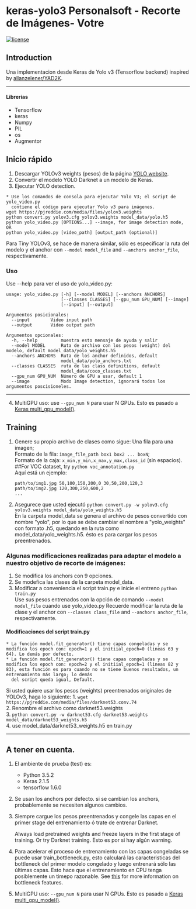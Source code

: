 # keras-yolo3 Personalsoft - Recorte de Imágenes- Votre

[![license](https://img.shields.io/github/license/mashape/apistatus.svg)](LICENSE)

## Introduction

Una implementacion desde Keras de Yolo v3 (Tensorflow backend) inspired by [allanzelener/YAD2K](https://github.com/allanzelener/YAD2K).

---

#### Librerias
- Tensorflow
- keras 
- Numpy
- PIL
- os
- Augmentor

## Inicio rápido

1. Descargar YOLOv3 weights (pesos) de  la  página [YOLO website](http://pjreddie.com/darknet/yolo/).
2. Convertir el modelo YOLO Darknet a un modelo de Keras.
3. Ejecutar YOLO detection.

```
* Use los comandos de consola para ejecutar Yolo V3; el script de yolo_video.py
  contiene el código para ejecutar Yolo v3 para imágenes.
wget https://pjreddie.com/media/files/yolov3.weights
python convert.py yolov3.cfg yolov3.weights model_data/yolo.h5
python yolo_video.py [OPTIONS...] --image, for image detection mode, OR
python yolo_video.py [video_path] [output_path (optional)]
```

Para Tiny YOLOv3, se hace de manera similar, sólo es específicar la ruta del modelo y el anchor 
con `--model model_file` and `--anchors anchor_file`, respectivamente.

### Uso
Use --help para ver el uso de yolo_video.py:
```
usage: yolo_video.py [-h] [--model MODEL] [--anchors ANCHORS]
                     [--classes CLASSES] [--gpu_num GPU_NUM] [--image]
                     [--input] [--output]

Argumentos posicionales:
  --input        Video input path
  --output       Video output path

Argumentos opcionales:
  -h, --help         muestra esto mensaje de ayuda y salir
  --model MODEL      Ruta de archivo con los pesos (weight) del modelo, default model_data/yolo_weights.h5
  --anchors ANCHORS  Ruta de los anchor definidos, default
                     model_data/yolo_anchors.txt
  --classes CLASSES  ruta de las class definitions, default
                     model_data/coco_classes.txt
  --gpu_num GPU_NUM  Número de GPU a usar, default 1
  --image            Modo Image detection, ignorará todos los argumentos poscisioneles.
```
---

4. MultiGPU uso: use `--gpu_num N` para usar N GPUs. Esto es pasado a [Keras multi_gpu_model()](https://keras.io/utils/#multi_gpu_model).

## Training

1.  Genere su propio archivo de clases como sigue:
    Una fila para una imagen;  
    Formato de la fila: `image_file_path box1 box2 ... boxN`;  
    Formato de la caja: `x_min,y_min,x_max,y_max,class_id` (sin espacios).  
    ##For VOC dataset, try `python voc_annotation.py`  
    Aquí está un ejemplo:
    ```
    path/to/img1.jpg 50,100,150,200,0 30,50,200,120,3
    path/to/img2.jpg 120,300,250,600,2
    ...
    ```

2.  Asegurece que usted ejecutó `python convert.py -w yolov3.cfg yolov3.weights model_data/yolo_weights.h5`  
    En la carpeta model_data se genera el archivo de pesos convertido con nombre "yolo", por lo que se debe 
    cambiar el nombre a "yolo_weights" con formato .h5, quedando en la ruta como model_data/yolo_weights.h5. 
    ésto es para cargar los pesos preentrenados.
    
 ### Algunas modificaciones realizadas para adaptar el modelo a nuestro objetivo de recorte de imágenes:
 1. Se modifica los anchors con 9 opciones.
 2. Se modefica las clases de la carpeta model_data.
 3.  Modificar a conveniencia el script train.py e inicie el entreno
    `python train.py`  
    Use sus pesos entrenados con la opción de comando `--model model_file` cuando use yolo_video.py
    Recuerde modificar la ruta de la clase y el anchor con `--classes class_file` and `--anchors anchor_file`, respectivamente.
  
 #### Modificaciones del script train.py
    * La función model.fit_generator() tiene capas congeladas y se modifica los epoch con: epoch=1 y el initiial_epoch=0 (lineas 63 y         64). Lo demás por defecto.
    * La función model.fit_generator() tiene capas congeladas y se modifica los epoch con: epoch=2 y el initiial_epoch=1 (lineas 82 y         83), esta función es para cuando no se tiene buenos resultados, un entrenamiento más largo; lo demás 
      del script queda igual, Default.

Si usted quiere usar los pesos (weights) preentrenados originales de YOLOv3, haga lo siguiente:
    1. `wget https://pjreddie.com/media/files/darknet53.conv.74`  
    2. Renombre el archivo como darknet53.weights  
    3. `python convert.py -w darknet53.cfg darknet53.weights model_data/darknet53_weights.h5`  
    4. use model_data/darknet53_weights.h5 en train.py

---

## A tener en cuenta.

1. El ambiente de prueba (test) es:
    - Python 3.5.2
    - Keras 2.1.5
    - tensorflow 1.6.0

2. Se usan los anchors por defecto. si se cambian los anchors, probablemente se necesiten algunos cambios.

5. Siempre cargue los pesos preentrenados y congele las capas en el primer stage del entrenamiento ó trate  de entrenar Darknet.
 
   Always load pretrained weights and freeze layers in the first stage of training. Or try Darknet training. Esto es por si hay algún      warning.

7. Para acelerar el proceso de entrenamiento con las capas congeladas se puede usar train_bottleneck.py, esto 
calculará las caracteristicas del bottleneck  del primer modelo congelado y luego entrenará sólo las últimas capas.
Esto hace que el entrenamiento en CPU tenga posiblemente un timepo razonable. See [this](https://blog.keras.io/building-powerful-image-classification-models-using-very-little-data.html) for more information on bottleneck features.
4. MultiGPU uso: `--gpu_num N` para usar N GPUs. Esto es pasado a [Keras multi_gpu_model()](https://keras.io/utils/#multi_gpu_model).
